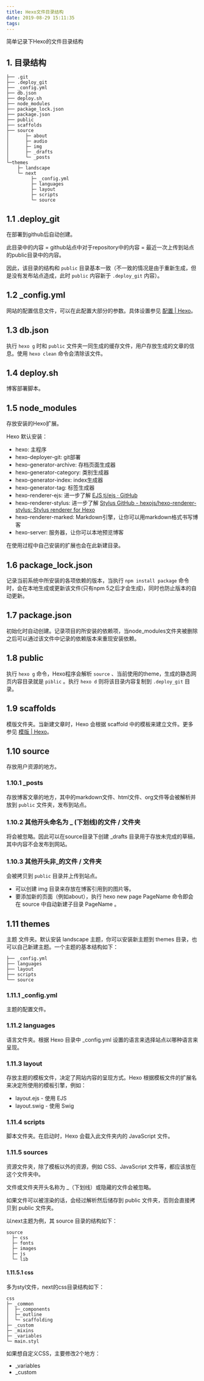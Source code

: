 ```yaml
---
title: Hexo文件目录结构
date: 2019-08-29 15:11:35
tags:
---
```


简单记录下Hexo的文件目录结构

<!-- more -->

## 1. 目录结构

```
├── .git
├── .deploy_git
├── _config.yml
├── db.json
├── deploy.sh
├── node_modules
├── package_lock.json
├── package.json
├── public
├── scaffolds
├── source
│      ├─ about
│      ├─ audio
│      ├─ img
│      ├─ _drafts
│      └─ _posts
└─themes
    ├─ landscape
    └─ next
         ├─ _config.yml
         ├─ languages
         ├─ layout
         ├─ scripts
         └─ source
```

## 1.1 .deploy_git
在部署到github后自动创建。

此目录中的内容 = github站点中对于repository中的内容 = 最近一次上传到站点的public目录中的内容。

因此，该目录的结构和 `public` 目录基本一致（不一致的情况是由于重新生成，但是没有发布站点造成，此时 `public` 内容新于 `.deploy_git` 内容）。

## 1.2 _config.yml
网站的配置信息文件，可以在此配置大部分的参数。具体设置参见 [配置 | Hexo](https://hexo.io/zh-cn/docs/configuration.html)。

## 1.3 db.json
执行 `hexo g` 时和 `public` 文件夹一同生成的缓存文件，用户存放生成的文章的信息。使用 `hexo clean` 命令会清除该文件。

## 1.4 deploy.sh
博客部署脚本。

## 1.5 node_modules
存放安装的Hexo扩展。

Hexo 默认安装：

- hexo: 主程序
- hexo-deployer-git: git部署
- hexo-generator-archive: 存档页面生成器
- hexo-generator-category: 类别生成器
- hexo-generator-index: index生成器
- hexo-generator-tag: 标签生成器
- hexo-renderer-ejs: 进一步了解 [EJS tj/ejs · GitHub](https://github.com/tj/ejs)
- hexo-renderer-stylus: 进一步了解 [ Stylus GitHub - hexojs/hexo-renderer-stylus: Stylus renderer for Hexo](https://github.com/hexojs/hexo-renderer-stylus)
- hexo-renderer-marked: Markdown引擎，让你可以用markdown格式书写博客
- hexo-server: 服务器，让你可以本地预览博客

在使用过程中自己安装的扩展也会在此新建目录。

## 1.6 package_lock.json
记录当前系统中所安装的各项依赖的版本，当执行 `npm install package` 命令时，会在本地生成或更新该文件(只有npm 5之后才会生成)，同时也防止版本的自动更新。

## 1.7 package.json
初始化时自动创建。记录项目的所安装的依赖项，当node_modules文件夹被删除之后可以通过该文件中记录的依赖版本来重现安装依赖。

## 1.8 public
执行 `hexo g` 命令，Hexo程序会解析 `source` 、当前使用的theme，生成的静态网页内容目录就是 `piblic` 。执行 `hexo d` 则将该目录内容复制到 `.deploy_git` 目录。

## 1.9 scaffolds
模版文件夹。当新建文章时，Hexo 会根据 scaffold 中的模板来建立文件。更多参见 [模版 | Hexo](https://hexo.io/zh-cn/docs/templates.html)。

## 1.10 source
存放用户资源的地方。

### 1.10.1 _posts
存放博客文章的地方，其中的markdown文件、html文件、org文件等会被解析并放到 `public` 文件夹，发布到站点。

### 1.10.2 其他开头命名为 _ (下划线)的文件 / 文件夹
将会被忽略。因此可以在source目录下创建 _drafts 目录用于存放未完成的草稿，其中内容不会发布到网站。

### 1.10.3 其他开头非_的文件 / 文件夹
会被拷贝到 `public` 目录并上传到站点。

- 可以创建 img 目录来存放在博客引用到的图片等。
- 要添加新的页面（例如about），执行 hexo new page PageName 命令即会在 source 中自动新建子目录 PageName 。

## 1.11 themes
主题 文件夹。默认安装 landscape 主题，你可以安装新主题到 themes 目录，也可以自己新建主题。一个主题的基本结构如下：

```
├── _config.yml
├── languages
├── layout
├── scripts
└── source
```

### 1.11.1 _config.yml
主题的配置文件。

### 1.11.2 languages
语言文件夹。根据 Hexo 目录中 _config.yml 设置的语言来选择站点以哪种语言来呈现。

### 1.11.3 layout
存放主题的模板文件，决定了网站内容的呈现方式。Hexo 根据模板文件的扩展名来决定所使用的模板引擎，例如：

>
- layout.ejs - 使用 EJS
- layout.swig - 使用 Swig

### 1.11.4 scripts
脚本文件夹。在启动时，Hexo 会载入此文件夹内的 JavaScript 文件。

### 1.11.5 sources
资源文件夹，除了模板以外的资源，例如 CSS、JavaScript 文件等，都应该放在这个文件夹中。

文件或文件夹开头名称为 _（下划线）或隐藏的文件会被忽略。

如果文件可以被渲染的话，会经过解析然后储存到 public 文件夹，否则会直接拷贝到 public 文件夹。

以next主题为例，其 source 目录的结构如下：

```
source
  ├─ css
  ├─ fonts
  ├─ images
  ├─ js
  └─ lib
```

#### 1.11.5.1 css
多为styl文件，next的css目录结构如下：

```
css
├─ _common
│  ├─_components
│  ├─_outline
│  └─ scaffolding
├─ _custom
├─ _mixins
├─ _variables
└─ main.styl
```

如果想自定义CSS，主要修改2个地方：

- _variables
- _custom